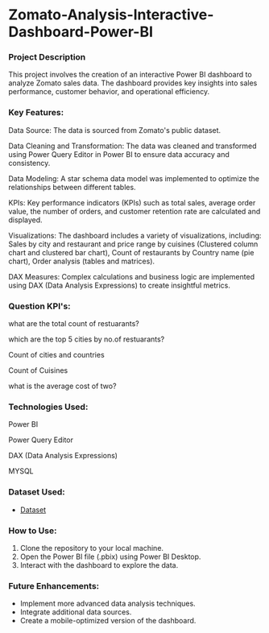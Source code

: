 
# Zomato-Analysis-Interactive-Dashboard-Power-BI 
### Project Description
This project involves the creation of an interactive Power BI dashboard to analyze Zomato sales data. The dashboard provides key insights into sales performance, customer behavior, and operational efficiency.
### Key Features:
Data Source: The data is sourced from Zomato's public dataset.

Data Cleaning and Transformation: The data was cleaned and transformed using Power Query Editor in Power BI to ensure data accuracy and consistency.

Data Modeling: A star schema data model was implemented to optimize the relationships between different tables.

KPIs: Key performance indicators (KPIs) such as total sales, average order value, the number of orders, and customer retention rate are calculated and displayed.

Visualizations: The dashboard includes a variety of visualizations, including:
Sales by city and restaurant and price range by cuisines (Clustered column chart and clustered bar chart),
Count of restaurants by Country name (pie chart),
Order analysis (tables and matrices).

DAX Measures: Complex calculations and business logic are implemented using DAX (Data Analysis Expressions) to create insightful metrics.
### Question KPI's:
what are the total count of restuarants?

which are the top 5 cities by no.of restuarants?

Count of cities and countries

Count of Cuisines

what is the average cost of two?
### Technologies Used:
Power BI

Power Query Editor

DAX (Data Analysis Expressions)

MYSQL

### Dataset Used:

- <a href = "https://github.com/Aafiya200/Zomato-Analysis-Dashboard-Power-BI/blob/main/Zomata%20-%20Copy.xlsx" >Dataset</a>

### How to Use:

1. Clone the repository to your local machine.
2. Open the Power BI file (.pbix) using Power BI Desktop.
3. Interact with the dashboard to explore the data.

### Future Enhancements:

* Implement more advanced data analysis techniques.
* Integrate additional data sources.
* Create a mobile-optimized version of the dashboard.
